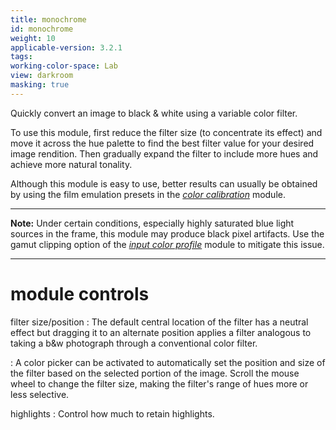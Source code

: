 ```yaml
---
title: monochrome
id: monochrome
weight: 10
applicable-version: 3.2.1
tags: 
working-color-space: Lab 
view: darkroom
masking: true
---
```


Quickly convert an image to black & white using a variable color filter.

To use this module, first reduce the filter size (to concentrate its effect) and move it across the hue palette to find the best filter value for your desired image rendition. Then gradually expand the filter to include more hues and achieve more natural tonality.

Although this module is easy to use, better results can usually be obtained by using the film emulation presets in the [_color calibration_](./color-calibration.md) module.

---

**Note:** Under certain conditions, especially highly saturated blue light sources in the frame, this module may produce black pixel artifacts. Use the gamut clipping option of the [_input color profile_](./input-color-profile.md) module to mitigate this issue.

---

# module controls

filter size/position
: The default central location of the filter has a neutral effect but dragging it to an alternate position applies a filter analogous to taking a b&w photograph through a conventional color filter.

: A color picker can be activated to automatically set the position and size of the filter based on the selected portion of the image. Scroll the mouse wheel to change the filter size, making the filter's range of hues more or less selective.

highlights
: Control how much to retain highlights.


